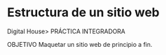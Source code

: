 # Estructura de un sitio web
Digital House> PRÁCTICA INTEGRADORA

OBJETIVO
Maquetar un sitio web de principio a fin.
